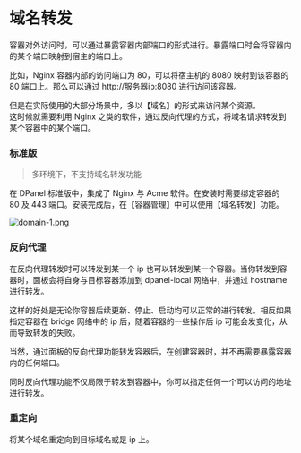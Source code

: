 # 域名转发

容器对外访问时，可以通过暴露容器内部端口的形式进行。暴露端口时会将容器内的某个端口映射到宿主的端口上。

比如，Nginx 容器内部的访问端口为 80，可以将宿主机的 8080 映射到该容器的 80 端口上。那么可以通过 http://服务器ip:8080 进行访问该容器。

但是在实际使用的大部分场景中，多以【域名】的形式来访问某个资源。\
这时候就需要利用 Nginx 之类的软件，通过反向代理的方式，将域名请求转发到某个容器中的某个端口。


### 标准版

> 多环境下，不支持域名转发功能

在 DPanel 标准版中，集成了 Nginx 与 Acme 软件。在安装时需要绑定容器的 80 及 443 端口。安装完成后，在【容器管理】中可以使用【域名转发】功能。

![domain-1.png](https://cdn.w7.cc/dpanel/domain-1.png)

### 反向代理

在反向代理转发时可以转发到某一个 ip 也可以转发到某一个容器。当你转发到容器时，面板会将自身与目标容器添加到 dpanel-local 网络中，并通过 hostname 进行转发。

这样的好处是无论你容器后续更新、停止、启动均可以正常的进行转发。相反如果指定容器在 bridge 网络中的 ip 后，随着容器的一些操作后 ip 可能会发变化，从而导致转发的失败。

当然，通过面板的反向代理功能转发容器后，在创建容器时，并不再需要暴露容器内的任何端口。

同时反向代理功能不仅局限于转发到容器中，你可以指定任何一个可以访问的地址进行转发。

### 重定向

将某个域名重定向到目标域名或是 ip 上。